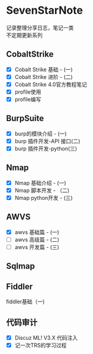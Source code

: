 # SevenStarNote
记录整理分享日志，笔记一类<br>
不定期更新系列

## CobaltStrike
- [x] Cobalt Strike 基础 - (一)
- [x] Cobalt Strike 进阶 - (二)
- [x] Cobalt Strike 4.0官方教程笔记
- [x] profile使用
- [x] profile编写

## BurpSuite
- [x] burp的模块介绍 - (一)
- [x] burp 插件开发-API 接口(二)
- [x] burp 插件开发-python(三)

## Nmap
- [x] Nmap 基础介绍 - (一)
- [x] Nmap 脚本开发 - （二)
- [x] Nmap python开发 - (三)

## AWVS
- [x] awvs 基础篇 - (一)
- [ ] awvs 高级篇 - (二)
- [ ] awvs 开发篇 - (三)

## Sqlmap

## Fiddler
fiddler基础（一)

## 代码审计
- [x] Discuz ML! V3.X 代码注入
- [x] 记一次TRS的学习过程